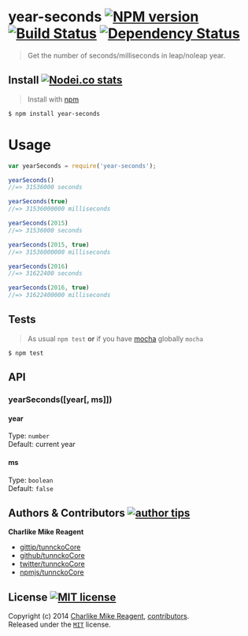 # year-seconds [![NPM version][npmjs-img]][npmjs-url] [![Build Status][travis-img]][travis-url] [![Dependency Status][depstat-img]][depstat-url]

> Get the number of seconds/milliseconds in leap/noleap year.


## Install [![Nodei.co stats][npmjs-install]][npmjs-url] 

> Install with [npm](https://npmjs.org)

```
$ npm install year-seconds
```


# Usage
```js
var yearSeconds = require('year-seconds');

yearSeconds()
//=> 31536000 seconds

yearSeconds(true)
//=> 31536000000 milliseconds

yearSeconds(2015)
//=> 31536000 seconds

yearSeconds(2015, true)
//=> 31536000000 milliseconds

yearSeconds(2016)
//=> 31622400 seconds

yearSeconds(2016, true)
//=> 31622400000 milliseconds
```


## Tests
> As usual `npm test` **or** if you have [mocha][mocha-url] globally `mocha`

```
$ npm test
```


## API

### yearSeconds([year[, ms]])

#### year

Type: `number`  
Default: current year

#### ms

Type: `boolean`  
Default: `false`



## Authors & Contributors [![author tips][author-gittip-img]][author-gittip]
**Charlike Mike Reagent**
+ [gittip/tunnckoCore][author-gittip]
+ [github/tunnckoCore][author-github]
+ [twitter/tunnckoCore][author-twitter]
+ [npmjs/tunnckoCore][author-npmjs]


## License [![MIT license][license-img]][license-url]
Copyright (c) 2014 [Charlike Mike Reagent][author-website], [contributors](https://github.com/tunnckoCore/year-seconds/graphs/contributors).  
Released under the [`MIT`][license-url] license.


[mocha-url]: https://github.com/visionmedia/mocha

[npmjs-url]: http://npm.im/year-seconds
[npmjs-img]: http://img.shields.io/npm/v/year-seconds.svg
[npmjs-install]: https://nodei.co/npm/year-seconds.png?mini=true

[license-url]: https://github.com/tunnckoCore/year-seconds/blob/master/license.md
[license-img]: http://img.shields.io/badge/license-MIT-blue.svg

[travis-url]: https://travis-ci.org/tunnckoCore/year-seconds
[travis-img]: https://travis-ci.org/tunnckoCore/year-seconds.svg?branch=master

[depstat-url]: https://david-dm.org/tunnckoCore/year-seconds
[depstat-img]: https://david-dm.org/tunnckoCore/year-seconds.svg

[author-gittip-img]: http://img.shields.io/gittip/tunnckoCore.svg
[author-gittip]: https://www.gittip.com/tunnckoCore
[author-github]: https://github.com/tunnckoCore
[author-twitter]: https://twitter.com/tunnckoCore

[author-website]: http://www.whistle-bg.tk
[author-npmjs]: https://npmjs.org/~tunnckocore
